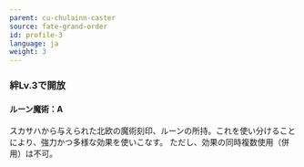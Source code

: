 ```yaml
---
parent: cu-chulainn-caster
source: fate-grand-order
id: profile-3
language: ja
weight: 3
---
```


### 絆Lv.3で開放

#### ルーン魔術：A

スカサハから与えられた北欧の魔術刻印、ルーンの所持。これを使い分けることにより、強力かつ多様な効果を使いこなす。
ただし、効果の同時複数使用（併用）は不可。
